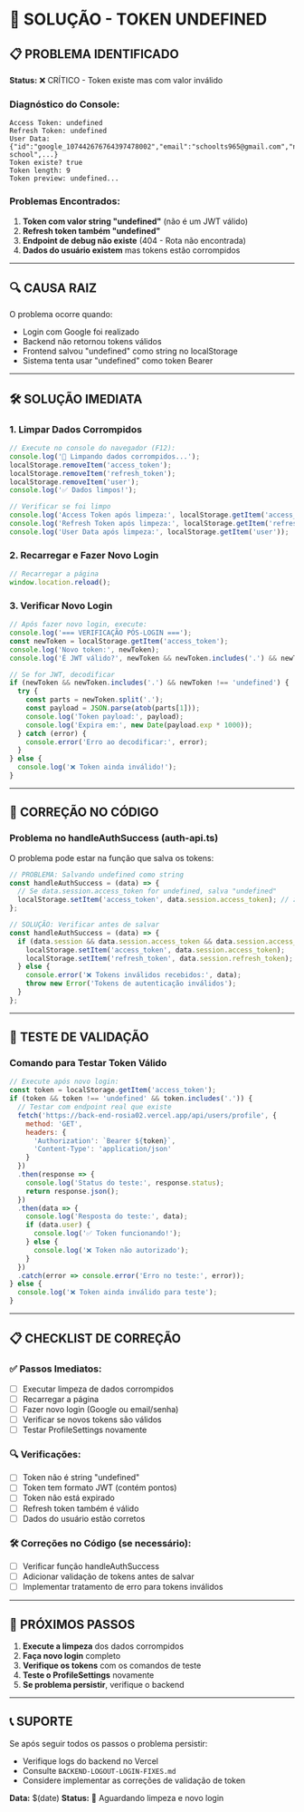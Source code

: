 # 🚨 SOLUÇÃO - TOKEN UNDEFINED

## 📋 PROBLEMA IDENTIFICADO

**Status:** ❌ CRÍTICO - Token existe mas com valor inválido

### Diagnóstico do Console:
```
Access Token: undefined
Refresh Token: undefined
User Data: {"id":"google_107442676764397478002","email":"schoolts965@gmail.com","name":"ts school",...}
Token existe? true
Token length: 9
Token preview: undefined...
```

### Problemas Encontrados:
1. **Token com valor string "undefined"** (não é um JWT válido)
2. **Refresh token também "undefined"**
3. **Endpoint de debug não existe** (404 - Rota não encontrada)
4. **Dados do usuário existem** mas tokens estão corrompidos

---

## 🔍 CAUSA RAIZ

O problema ocorre quando:
- Login com Google foi realizado
- Backend não retornou tokens válidos
- Frontend salvou "undefined" como string no localStorage
- Sistema tenta usar "undefined" como token Bearer

---

## 🛠️ SOLUÇÃO IMEDIATA

### 1. **Limpar Dados Corrompidos**
```javascript
// Execute no console do navegador (F12):
console.log('🧹 Limpando dados corrompidos...');
localStorage.removeItem('access_token');
localStorage.removeItem('refresh_token');
localStorage.removeItem('user');
console.log('✅ Dados limpos!');

// Verificar se foi limpo
console.log('Access Token após limpeza:', localStorage.getItem('access_token'));
console.log('Refresh Token após limpeza:', localStorage.getItem('refresh_token'));
console.log('User Data após limpeza:', localStorage.getItem('user'));
```

### 2. **Recarregar e Fazer Novo Login**
```javascript
// Recarregar a página
window.location.reload();
```

### 3. **Verificar Novo Login**
```javascript
// Após fazer novo login, execute:
console.log('=== VERIFICAÇÃO PÓS-LOGIN ===');
const newToken = localStorage.getItem('access_token');
console.log('Novo token:', newToken);
console.log('É JWT válido?', newToken && newToken.includes('.') && newToken !== 'undefined');

// Se for JWT, decodificar
if (newToken && newToken.includes('.') && newToken !== 'undefined') {
  try {
    const parts = newToken.split('.');
    const payload = JSON.parse(atob(parts[1]));
    console.log('Token payload:', payload);
    console.log('Expira em:', new Date(payload.exp * 1000));
  } catch (error) {
    console.error('Erro ao decodificar:', error);
  }
} else {
  console.log('❌ Token ainda inválido!');
}
```

---

## 🔧 CORREÇÃO NO CÓDIGO

### Problema no handleAuthSuccess (auth-api.ts)

O problema pode estar na função que salva os tokens:

```javascript
// PROBLEMA: Salvando undefined como string
const handleAuthSuccess = (data) => {
  // Se data.session.access_token for undefined, salva "undefined"
  localStorage.setItem('access_token', data.session.access_token); // ❌ ERRO
};

// SOLUÇÃO: Verificar antes de salvar
const handleAuthSuccess = (data) => {
  if (data.session && data.session.access_token && data.session.access_token !== 'undefined') {
    localStorage.setItem('access_token', data.session.access_token);
    localStorage.setItem('refresh_token', data.session.refresh_token);
  } else {
    console.error('❌ Tokens inválidos recebidos:', data);
    throw new Error('Tokens de autenticação inválidos');
  }
};
```

---

## 🧪 TESTE DE VALIDAÇÃO

### Comando para Testar Token Válido
```javascript
// Execute após novo login:
const token = localStorage.getItem('access_token');
if (token && token !== 'undefined' && token.includes('.')) {
  // Testar com endpoint real que existe
  fetch('https://back-end-rosia02.vercel.app/api/users/profile', {
    method: 'GET',
    headers: {
      'Authorization': `Bearer ${token}`,
      'Content-Type': 'application/json'
    }
  })
  .then(response => {
    console.log('Status do teste:', response.status);
    return response.json();
  })
  .then(data => {
    console.log('Resposta do teste:', data);
    if (data.user) {
      console.log('✅ Token funcionando!');
    } else {
      console.log('❌ Token não autorizado');
    }
  })
  .catch(error => console.error('Erro no teste:', error));
} else {
  console.log('❌ Token ainda inválido para teste');
}
```

---

## 📋 CHECKLIST DE CORREÇÃO

### ✅ Passos Imediatos:
- [ ] Executar limpeza de dados corrompidos
- [ ] Recarregar a página
- [ ] Fazer novo login (Google ou email/senha)
- [ ] Verificar se novos tokens são válidos
- [ ] Testar ProfileSettings novamente

### 🔍 Verificações:
- [ ] Token não é string "undefined"
- [ ] Token tem formato JWT (contém pontos)
- [ ] Token não está expirado
- [ ] Refresh token também é válido
- [ ] Dados do usuário estão corretos

### 🛠️ Correções no Código (se necessário):
- [ ] Verificar função handleAuthSuccess
- [ ] Adicionar validação de tokens antes de salvar
- [ ] Implementar tratamento de erro para tokens inválidos

---

## 🚀 PRÓXIMOS PASSOS

1. **Execute a limpeza** dos dados corrompidos
2. **Faça novo login** completo
3. **Verifique os tokens** com os comandos de teste
4. **Teste o ProfileSettings** novamente
5. **Se problema persistir**, verifique o backend

---

## 📞 SUPORTE

Se após seguir todos os passos o problema persistir:
- Verifique logs do backend no Vercel
- Consulte `BACKEND-LOGOUT-LOGIN-FIXES.md`
- Considere implementar as correções de validação de token

**Data:** $(date)
**Status:** 🔄 Aguardando limpeza e novo login